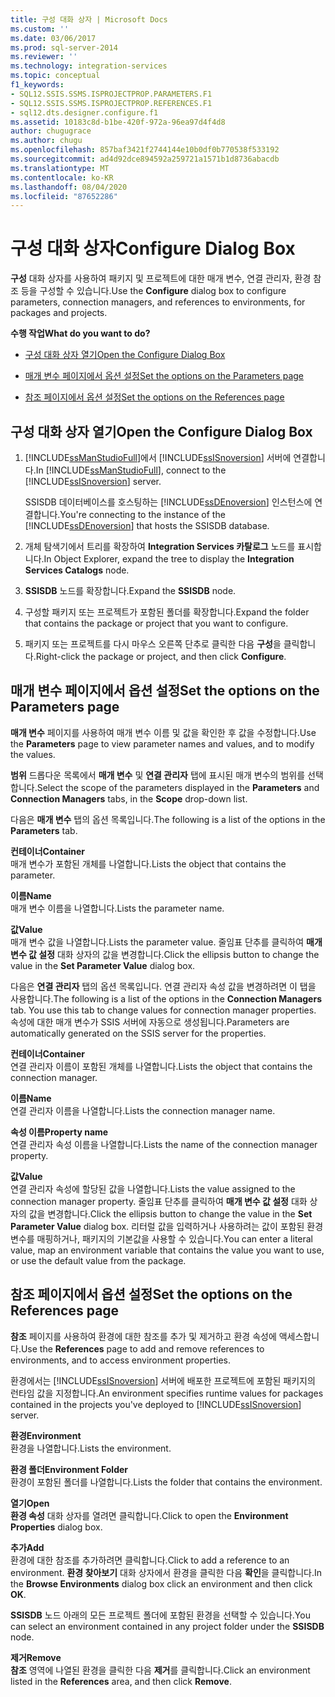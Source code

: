 ```yaml
---
title: 구성 대화 상자 | Microsoft Docs
ms.custom: ''
ms.date: 03/06/2017
ms.prod: sql-server-2014
ms.reviewer: ''
ms.technology: integration-services
ms.topic: conceptual
f1_keywords:
- SQL12.SSIS.SSMS.ISPROJECTPROP.PARAMETERS.F1
- SQL12.SSIS.SSMS.ISPROJECTPROP.REFERENCES.F1
- sql12.dts.designer.configure.f1
ms.assetid: 10183c8d-b1be-420f-972a-96ea97d4f4d8
author: chugugrace
ms.author: chugu
ms.openlocfilehash: 857baf3421f2744144e10b0df0b770538f533192
ms.sourcegitcommit: ad4d92dce894592a259721a1571b1d8736abacdb
ms.translationtype: MT
ms.contentlocale: ko-KR
ms.lasthandoff: 08/04/2020
ms.locfileid: "87652286"
---
```

# <a name="configure-dialog-box"></a><span data-ttu-id="1f7a0-102">구성 대화 상자</span><span class="sxs-lookup"><span data-stu-id="1f7a0-102">Configure Dialog Box</span></span>
  <span data-ttu-id="1f7a0-103">**구성** 대화 상자를 사용하여 패키지 및 프로젝트에 대한 매개 변수, 연결 관리자, 환경 참조 등을 구성할 수 있습니다.</span><span class="sxs-lookup"><span data-stu-id="1f7a0-103">Use the **Configure** dialog box to configure parameters, connection managers, and references to environments, for packages and projects.</span></span>  
  
 <span data-ttu-id="1f7a0-104">**수행 작업**</span><span class="sxs-lookup"><span data-stu-id="1f7a0-104">**What do you want to do?**</span></span>  
  
-   [<span data-ttu-id="1f7a0-105">구성 대화 상자 열기</span><span class="sxs-lookup"><span data-stu-id="1f7a0-105">Open the Configure Dialog Box</span></span>](#open_dialog)  
  
-   [<span data-ttu-id="1f7a0-106">매개 변수 페이지에서 옵션 설정</span><span class="sxs-lookup"><span data-stu-id="1f7a0-106">Set the options on the Parameters page</span></span>](#parameter)  
  
-   [<span data-ttu-id="1f7a0-107">참조 페이지에서 옵션 설정</span><span class="sxs-lookup"><span data-stu-id="1f7a0-107">Set the options on the References page</span></span>](#references)  
  
##  <a name="open-the-configure-dialog-box"></a><a name="open_dialog"></a> <span data-ttu-id="1f7a0-108">구성 대화 상자 열기</span><span class="sxs-lookup"><span data-stu-id="1f7a0-108">Open the Configure Dialog Box</span></span>  
  
1.  <span data-ttu-id="1f7a0-109">[!INCLUDE[ssManStudioFull](../../includes/ssmanstudiofull-md.md)]에서 [!INCLUDE[ssISnoversion](../../includes/ssisnoversion-md.md)] 서버에 연결합니다.</span><span class="sxs-lookup"><span data-stu-id="1f7a0-109">In [!INCLUDE[ssManStudioFull](../../includes/ssmanstudiofull-md.md)], connect to the [!INCLUDE[ssISnoversion](../../includes/ssisnoversion-md.md)] server.</span></span>  
  
     <span data-ttu-id="1f7a0-110">SSISDB 데이터베이스를 호스팅하는 [!INCLUDE[ssDEnoversion](../../includes/ssdenoversion-md.md)] 인스턴스에 연결합니다.</span><span class="sxs-lookup"><span data-stu-id="1f7a0-110">You're connecting to the instance of the [!INCLUDE[ssDEnoversion](../../includes/ssdenoversion-md.md)] that hosts the SSISDB database.</span></span>  
  
2.  <span data-ttu-id="1f7a0-111">개체 탐색기에서 트리를 확장하여 **Integration Services 카탈로그** 노드를 표시합니다.</span><span class="sxs-lookup"><span data-stu-id="1f7a0-111">In Object Explorer, expand the tree to display the **Integration Services Catalogs** node.</span></span>  
  
3.  <span data-ttu-id="1f7a0-112">**SSISDB** 노드를 확장합니다.</span><span class="sxs-lookup"><span data-stu-id="1f7a0-112">Expand the **SSISDB** node.</span></span>  
  
4.  <span data-ttu-id="1f7a0-113">구성할 패키지 또는 프로젝트가 포함된 폴더를 확장합니다.</span><span class="sxs-lookup"><span data-stu-id="1f7a0-113">Expand the folder that contains the package or project that you want to configure.</span></span>  
  
5.  <span data-ttu-id="1f7a0-114">패키지 또는 프로젝트를 다시 마우스 오른쪽 단추로 클릭한 다음 **구성**을 클릭합니다.</span><span class="sxs-lookup"><span data-stu-id="1f7a0-114">Right-click the package or project, and then click **Configure**.</span></span>  
  
##  <a name="set-the-options-on-the-parameters-page"></a><a name="parameter"></a> <span data-ttu-id="1f7a0-115">매개 변수 페이지에서 옵션 설정</span><span class="sxs-lookup"><span data-stu-id="1f7a0-115">Set the options on the Parameters page</span></span>  
 <span data-ttu-id="1f7a0-116">**매개 변수** 페이지를 사용하여 매개 변수 이름 및 값을 확인한 후 값을 수정합니다.</span><span class="sxs-lookup"><span data-stu-id="1f7a0-116">Use the **Parameters** page to view parameter names and values, and to modify the values.</span></span>  
  
 <span data-ttu-id="1f7a0-117">**범위** 드롭다운 목록에서 **매개 변수** 및 **연결 관리자** 탭에 표시된 매개 변수의 범위를 선택합니다.</span><span class="sxs-lookup"><span data-stu-id="1f7a0-117">Select the scope of the parameters displayed in the **Parameters** and **Connection Managers** tabs, in the **Scope** drop-down list.</span></span>  
  
 <span data-ttu-id="1f7a0-118">다음은 **매개 변수** 탭의 옵션 목록입니다.</span><span class="sxs-lookup"><span data-stu-id="1f7a0-118">The following is a list of the options in the **Parameters** tab.</span></span>  
  
 <span data-ttu-id="1f7a0-119">**컨테이너**</span><span class="sxs-lookup"><span data-stu-id="1f7a0-119">**Container**</span></span>  
 <span data-ttu-id="1f7a0-120">매개 변수가 포함된 개체를 나열합니다.</span><span class="sxs-lookup"><span data-stu-id="1f7a0-120">Lists the object that contains the parameter.</span></span>  
  
 <span data-ttu-id="1f7a0-121">**이름**</span><span class="sxs-lookup"><span data-stu-id="1f7a0-121">**Name**</span></span>  
 <span data-ttu-id="1f7a0-122">매개 변수 이름을 나열합니다.</span><span class="sxs-lookup"><span data-stu-id="1f7a0-122">Lists the parameter name.</span></span>  
  
 <span data-ttu-id="1f7a0-123">**값**</span><span class="sxs-lookup"><span data-stu-id="1f7a0-123">**Value**</span></span>  
 <span data-ttu-id="1f7a0-124">매개 변수 값을 나열합니다.</span><span class="sxs-lookup"><span data-stu-id="1f7a0-124">Lists the parameter value.</span></span> <span data-ttu-id="1f7a0-125">줄임표 단추를 클릭하여 **매개 변수 값 설정** 대화 상자의 값을 변경합니다.</span><span class="sxs-lookup"><span data-stu-id="1f7a0-125">Click the ellipsis button to change the value in the **Set Parameter Value** dialog box.</span></span>  
  
 <span data-ttu-id="1f7a0-126">다음은 **연결 관리자** 탭의 옵션 목록입니다. 연결 관리자 속성 값을 변경하려면 이 탭을 사용합니다.</span><span class="sxs-lookup"><span data-stu-id="1f7a0-126">The following is a list of the options in the **Connection Managers** tab. You use this tab to change values for connection manager properties.</span></span> <span data-ttu-id="1f7a0-127">속성에 대한 매개 변수가 SSIS 서버에 자동으로 생성됩니다.</span><span class="sxs-lookup"><span data-stu-id="1f7a0-127">Parameters are automatically generated on the SSIS server for the properties.</span></span>  
  
 <span data-ttu-id="1f7a0-128">**컨테이너**</span><span class="sxs-lookup"><span data-stu-id="1f7a0-128">**Container**</span></span>  
 <span data-ttu-id="1f7a0-129">연결 관리자 이름이 포함된 개체를 나열합니다.</span><span class="sxs-lookup"><span data-stu-id="1f7a0-129">Lists the object that contains the connection manager.</span></span>  
  
 <span data-ttu-id="1f7a0-130">**이름**</span><span class="sxs-lookup"><span data-stu-id="1f7a0-130">**Name**</span></span>  
 <span data-ttu-id="1f7a0-131">연결 관리자 이름을 나열합니다.</span><span class="sxs-lookup"><span data-stu-id="1f7a0-131">Lists the connection manager name.</span></span>  
  
 <span data-ttu-id="1f7a0-132">**속성 이름**</span><span class="sxs-lookup"><span data-stu-id="1f7a0-132">**Property name**</span></span>  
 <span data-ttu-id="1f7a0-133">연결 관리자 속성 이름을 나열합니다.</span><span class="sxs-lookup"><span data-stu-id="1f7a0-133">Lists the name of the connection manager property.</span></span>  
  
 <span data-ttu-id="1f7a0-134">**값**</span><span class="sxs-lookup"><span data-stu-id="1f7a0-134">**Value**</span></span>  
 <span data-ttu-id="1f7a0-135">연결 관리자 속성에 할당된 값을 나열합니다.</span><span class="sxs-lookup"><span data-stu-id="1f7a0-135">Lists the value assigned to the connection manager property.</span></span> <span data-ttu-id="1f7a0-136">줄임표 단추를 클릭하여 **매개 변수 값 설정** 대화 상자의 값을 변경합니다.</span><span class="sxs-lookup"><span data-stu-id="1f7a0-136">Click the ellipsis button to change the value in the **Set Parameter Value** dialog box.</span></span> <span data-ttu-id="1f7a0-137">리터럴 값을 입력하거나 사용하려는 값이 포함된 환경 변수를 매핑하거나, 패키지의 기본값을 사용할 수 있습니다.</span><span class="sxs-lookup"><span data-stu-id="1f7a0-137">You can enter a literal value, map an environment variable that contains the value you want to use, or use the default value from the package.</span></span>  
  
##  <a name="set-the-options-on-the-references-page"></a><a name="references"></a> <span data-ttu-id="1f7a0-138">참조 페이지에서 옵션 설정</span><span class="sxs-lookup"><span data-stu-id="1f7a0-138">Set the options on the References page</span></span>  
 <span data-ttu-id="1f7a0-139">**참조** 페이지를 사용하여 환경에 대한 참조를 추가 및 제거하고 환경 속성에 액세스합니다.</span><span class="sxs-lookup"><span data-stu-id="1f7a0-139">Use the **References** page to add and remove references to environments, and to access environment properties.</span></span>  
  
 <span data-ttu-id="1f7a0-140">환경에서는 [!INCLUDE[ssISnoversion](../../includes/ssisnoversion-md.md)] 서버에 배포한 프로젝트에 포함된 패키지의 런타임 값을 지정합니다.</span><span class="sxs-lookup"><span data-stu-id="1f7a0-140">An environment specifies runtime values for packages contained in the projects you've deployed to [!INCLUDE[ssISnoversion](../../includes/ssisnoversion-md.md)] server.</span></span>  
  
 <span data-ttu-id="1f7a0-141">**환경**</span><span class="sxs-lookup"><span data-stu-id="1f7a0-141">**Environment**</span></span>  
 <span data-ttu-id="1f7a0-142">환경을 나열합니다.</span><span class="sxs-lookup"><span data-stu-id="1f7a0-142">Lists the environment.</span></span>  
  
 <span data-ttu-id="1f7a0-143">**환경 폴더**</span><span class="sxs-lookup"><span data-stu-id="1f7a0-143">**Environment Folder**</span></span>  
 <span data-ttu-id="1f7a0-144">환경이 포함된 폴더를 나열합니다.</span><span class="sxs-lookup"><span data-stu-id="1f7a0-144">Lists the folder that contains the environment.</span></span>  
  
 <span data-ttu-id="1f7a0-145">**열기**</span><span class="sxs-lookup"><span data-stu-id="1f7a0-145">**Open**</span></span>  
 <span data-ttu-id="1f7a0-146">**환경 속성** 대화 상자를 열려면 클릭합니다.</span><span class="sxs-lookup"><span data-stu-id="1f7a0-146">Click to open the **Environment Properties** dialog box.</span></span>  
  
 <span data-ttu-id="1f7a0-147">**추가**</span><span class="sxs-lookup"><span data-stu-id="1f7a0-147">**Add**</span></span>  
 <span data-ttu-id="1f7a0-148">환경에 대한 참조를 추가하려면 클릭합니다.</span><span class="sxs-lookup"><span data-stu-id="1f7a0-148">Click to add a reference to an environment.</span></span> <span data-ttu-id="1f7a0-149">**환경 찾아보기** 대화 상자에서 환경을 클릭한 다음 **확인**을 클릭합니다.</span><span class="sxs-lookup"><span data-stu-id="1f7a0-149">In the **Browse Environments** dialog box click an environment and then click **OK**.</span></span>  
  
 <span data-ttu-id="1f7a0-150">**SSISDB** 노드 아래의 모든 프로젝트 폴더에 포함된 환경을 선택할 수 있습니다.</span><span class="sxs-lookup"><span data-stu-id="1f7a0-150">You can select an environment contained in any project folder under the **SSISDB** node.</span></span>  
  
 <span data-ttu-id="1f7a0-151">**제거**</span><span class="sxs-lookup"><span data-stu-id="1f7a0-151">**Remove**</span></span>  
 <span data-ttu-id="1f7a0-152">**참조** 영역에 나열된 환경을 클릭한 다음 **제거**를 클릭합니다.</span><span class="sxs-lookup"><span data-stu-id="1f7a0-152">Click an environment listed in the **References** area, and then click **Remove**.</span></span>  
  
  
